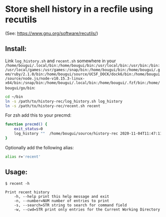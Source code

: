 # Store shell history in a recfile using recutils
(See: https://www.gnu.org/software/recutils/)

## Install:
Link `log_history.sh` and `recent.sh` somewhere in your `/home/bougui/.local/bin:/home/bougui/bin:/usr/local/bin:/usr/bin:/bin:/usr/local/games:/usr/games:/snap/bin:/home/bougui/bin:/home/bougui/.gem/ruby/2.1.0/bin:/home/bougui/source/UCSF_DOCK/dock6/bin:/home/bougui/source/node.js/node-v10.15.3-linux-x64/bin:/snap/bin:/home/bougui/.local/bin:/home/bougui/.fzf/bin:/home/bougui/go/bin`:

```bash
cd ~/bin
ln -s /path/to/history-rec/log_history.sh log_history
ln -s /path/to/history-rec/recent.sh recent
```

For zsh add this to your precmd:

```bash
function precmd() {
    exit_status=0
    log_history ""  /home/bougui/source/history-rec 2020-11-04T11:47:11+01:00
}
```

Optionally add the following alias:

```bash
alias r='recent'
```

## Usage:
```
$ recent -h

Print recent history
    -h, --help print this help message and exit
    -n, --number=NUM number of entries to print
    -s, --search=STR string to search for command field
    -w, --cwd=STR print only entries for the Current Working Directory
```
